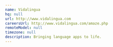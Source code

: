 ```yaml
---
name: Vidalingua
hq: null
url: http://www.vidalingua.com
careersUrl: http://www.vidalingua.com/amaze.php
remoteModel: null
timezone: null
description: Bringing language apps to life.
---
```

